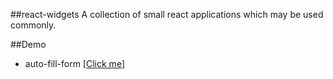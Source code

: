 ##react-widgets
A collection of small react applications which may be used commonly.

##Demo
- auto-fill-form [[Click me](http://cuyu.github.io/plays/auto-fill-form/)]